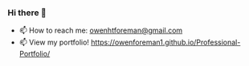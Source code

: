 ### Hi there 👋
- 📫 How to reach me: owenhtforeman@gmail.com
- 📫 View my portfolio! https://owenforeman1.github.io/Professional-Portfolio/
<!--
**owenforeman1/owenforeman1** is a ✨ _special_ ✨ repository because its `README.md` (this file) appears on your GitHub profile.

